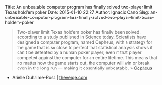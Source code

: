 Title: An unbeatable computer program has finally solved two-player limit Texas hold’em poker
Date: 2015-01-10 22:27
Author: Ignacio Cano
Slug: an-unbeatable-computer-program-has-finally-solved-two-player-limit-texas-holdem-poker

> Two-player limit Texas hold’em poker has finally been solved,
> according to a study published in Science today. Scientists have
> designed a computer program, named Cepheus, with a strategy for the
> game that is so close to perfect that statistical analysis shows it
> can’t be defeated by a human poker player, even if that player
> competed against the computer for an entire lifetime. This means that
> no matter how the game starts out, the computer will win or break even
> in the long run — making it essentially unbeatable. » [Cepheus][]

- Arielle Duhaime-Ross | [theverge.com][]

  [Cepheus]: http://poker.srv.ualberta.ca/
    "Cepheus"
  [theverge.com]: http://www.theverge.com/2015/1/8/7516219/Texas-Hold-Em-poker-solved-computer-program-cepheus
    "An unbeatable computer program has finally solved two-player limit Texas hold'em poker"
